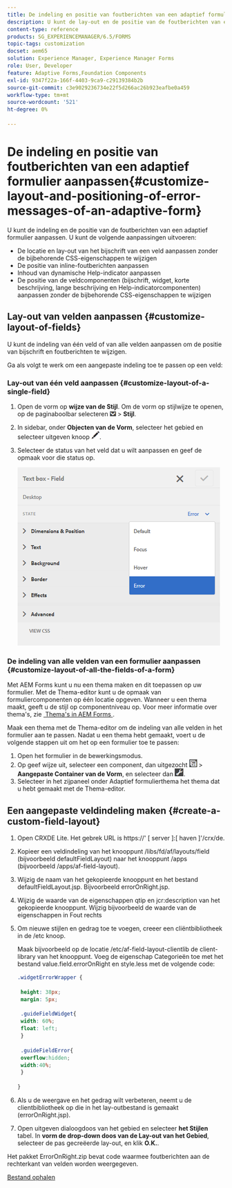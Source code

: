 ```yaml
---
title: De indeling en positie van foutberichten van een adaptief formulier aanpassen
description: U kunt de lay-out en de positie van de foutberichten van een adaptief for aanpassen.
content-type: reference
products: SG_EXPERIENCEMANAGER/6.5/FORMS
topic-tags: customization
docset: aem65
solution: Experience Manager, Experience Manager Forms
role: User, Developer
feature: Adaptive Forms,Foundation Components
exl-id: 9347f22a-166f-4403-9ca9-c29139384b2b
source-git-commit: c3e9029236734e22f5d266ac26b923eafbe0a459
workflow-type: tm+mt
source-wordcount: '521'
ht-degree: 0%

---
```


# De indeling en positie van foutberichten van een adaptief formulier aanpassen{#customize-layout-and-positioning-of-error-messages-of-an-adaptive-form}

U kunt de indeling en de positie van de foutberichten van een adaptief formulier aanpassen. U kunt de volgende aanpassingen uitvoeren:

* De locatie en lay-out van het bijschrift van een veld aanpassen zonder de bijbehorende CSS-eigenschappen te wijzigen
* De positie van inline-foutberichten aanpassen
* Inhoud van dynamische Help-indicator aanpassen
* De positie van de veldcomponenten (bijschrift, widget, korte beschrijving, lange beschrijving en Help-indicatorcomponenten) aanpassen zonder de bijbehorende CSS-eigenschappen te wijzigen

## Lay-out van velden aanpassen {#customize-layout-of-fields}

U kunt de indeling van één veld of van alle velden aanpassen om de positie van bijschrift en foutberichten te wijzigen.

Ga als volgt te werk om een aangepaste indeling toe te passen op een veld:

### Lay-out van één veld aanpassen {#customize-layout-of-a-single-field}

1. Open de vorm op **wijze van de Stijl**. Om de vorm op stijlwijze te openen, op de paginaboolbar selecteren ![&#x200B; canvas-drop-down &#x200B;](assets/canvas-drop-down.png) > **Stijl**.
1. In sidebar, onder **Objecten van de Vorm**, selecteer het gebied en selecteer uitgeven knoop ![&#x200B; uitgeven-knoop &#x200B;](assets/edit-button.png).
1. Selecteer de status van het veld dat u wilt aanpassen en geef de opmaak voor die status op.

   ![&#x200B; het specificeren van gealigneerde het stileren van een gebied &#x200B;](assets/edit-error-state.png)

### De indeling van alle velden van een formulier aanpassen {#customize-layout-of-all-the-fields-of-a-form}

Met AEM Forms kunt u nu een thema maken en dit toepassen op uw formulier. Met de Thema-editor kunt u de opmaak van formuliercomponenten op één locatie opgeven. Wanneer u een thema maakt, geeft u de stijl op componentniveau op. Voor meer informatie over thema&#39;s, zie [&#x200B; Thema&#39;s in AEM Forms &#x200B;](../../forms/using/themes.md).

Maak een thema met de Thema-editor om de indeling van alle velden in het formulier aan te passen. Nadat u een thema hebt gemaakt, voert u de volgende stappen uit om het op een formulier toe te passen:

1. Open het formulier in de bewerkingsmodus.
1. Op geef wijze uit, selecteer een component, dan uitgezocht ![&#x200B; gebied-niveau &#x200B;](assets/field-level.png) > **Aangepaste Container van de Vorm**, en selecteer dan ![&#x200B; cmp &#x200B;](assets/cmppr.png).
1. Selecteer in het zijpaneel onder Adaptief formulierthema het thema dat u hebt gemaakt met de Thema-editor.

## Een aangepaste veldindeling maken {#create-a-custom-field-layout}

1. Open CRXDE Lite. Het gebrek URL is https://&#39; [ server ]:[ haven ]&#39;/crx/de.
1. Kopieer een veldindeling van het knooppunt /libs/fd/af/layouts/field (bijvoorbeeld defaultFieldLayout) naar het knooppunt /apps (bijvoorbeeld /apps/af-field-layout).
1. Wijzig de naam van het gekopieerde knooppunt en het bestand defaultFieldLayout.jsp. Bijvoorbeeld errorOnRight.jsp.

1. Wijzig de waarde van de eigenschappen qtip en jcr:description van het gekopieerde knooppunt. Wijzig bijvoorbeeld de waarde van de eigenschappen in Fout rechts

1. Om nieuwe stijlen en gedrag toe te voegen, creeer een cliëntbibliotheek in de /etc knoop.

   Maak bijvoorbeeld op de locatie /etc/af-field-layout-clientlib de client-library van het knooppunt. Voeg de eigenschap Categorieën toe met het bestand value.field.errorOnRight en style.less met de volgende code:

   ```css
   .widgetErrorWrapper {
   
    height: 38px;
    margin: 5px;
   
    .guideFieldWidget{
    width: 60%;
    float: left; 
    }
   
    .guideFieldError{
    overflow:hidden;
    width:40%; 
    }
   
   }
   ```

1. Als u de weergave en het gedrag wilt verbeteren, neemt u de clientbibliotheek op die in het lay-outbestand is gemaakt (errorOnRight.jsp).
1. Open uitgeven dialoogdoos van het gebied en selecteer **het Stijlen** tabel. In **vorm de drop-down doos van de Lay-out van het Gebied**, selecteer de pas gecreëerde lay-out, en klik **O.K.**.

Het pakket ErrorOnRight.zip bevat code waarmee foutberichten aan de rechterkant van velden worden weergegeven.

[Bestand ophalen](assets/erroronright.zip)
